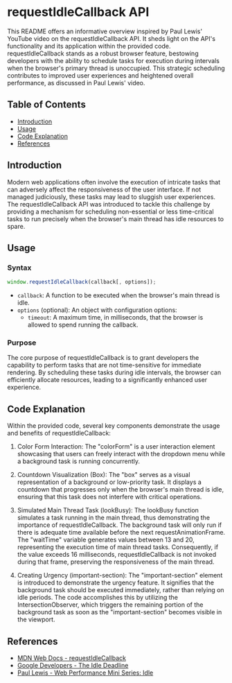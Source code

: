 # requestIdleCallback API

This README offers an informative overview inspired by Paul Lewis' YouTube video on the requestIdleCallback API. It sheds light on the API's functionality and its application within the provided code. requestIdleCallback stands as a robust browser feature, bestowing developers with the ability to schedule tasks for execution during intervals when the browser's primary thread is unoccupied. This strategic scheduling contributes to improved user experiences and heightened overall performance, as discussed in Paul Lewis' video.

## Table of Contents

- [Introduction](#introduction)
- [Usage](#usage)
- [Code Explanation](#code-explanation)
- [References](#references)

## Introduction

Modern web applications often involve the execution of intricate tasks that can adversely affect the responsiveness of the user interface. If not managed judiciously, these tasks may lead to sluggish user experiences. The requestIdleCallback API was introduced to tackle this challenge by providing a mechanism for scheduling non-essential or less time-critical tasks to run precisely when the browser's main thread has idle resources to spare.

## Usage

### Syntax

```javascript
window.requestIdleCallback(callback[, options]);
```

- `callback`: A function to be executed when the browser's main thread is idle.
- `options` (optional): An object with configuration options:
  - `timeout`: A maximum time, in milliseconds, that the browser is allowed to spend running the callback.

### Purpose

The core purpose of requestIdleCallback is to grant developers the capability to perform tasks that are not time-sensitive for immediate rendering. By scheduling these tasks during idle intervals, the browser can efficiently allocate resources, leading to a significantly enhanced user experience.

## Code Explanation

Within the provided code, several key components demonstrate the usage and benefits of requestIdleCallback:

1. Color Form Interaction: The "colorForm" is a user interaction element showcasing that users can freely interact with the dropdown menu while a background task is running concurrently.

2. Countdown Visualization (Box): The "box" serves as a visual representation of a background or low-priority task. It displays a countdown that progresses only when the browser's main thread is idle, ensuring that this task does not interfere with critical operations.

3. Simulated Main Thread Task (lookBusy): The lookBusy function simulates a task running in the main thread, thus demonstrating the importance of requestIdleCallback. The background task will only run if there is adequate time available before the next requestAnimationFrame. The "waitTime" variable generates values between 13 and 20, representing the execution time of main thread tasks. Consequently, if the value exceeds 16 milliseconds, requestIdleCallback is not invoked during that frame, preserving the responsiveness of the main thread.

4. Creating Urgency (important-section): The "important-section" element is introduced to demonstrate the urgency feature. It signifies that the background task should be executed immediately, rather than relying on idle periods. The code accomplishes this by utilizing the IntersectionObserver, which triggers the remaining portion of the background task as soon as the "important-section" becomes visible in the viewport.


## References

- [MDN Web Docs - requestIdleCallback](https://developer.mozilla.org/en-US/docs/Web/API/Window/requestIdleCallback)
- [Google Developers - The Idle Deadline](https://developers.google.com/web/updates/2015/08/using-requestidlecallback)
- [Paul Lewis - Web Performance Mini Series: Idle](https://www.youtube.com/watch?v=9vGr3JvbahY)
